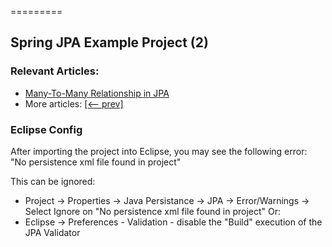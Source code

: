 =========

## Spring JPA Example Project (2)


### Relevant Articles: 
- [Many-To-Many Relationship in JPA](https://www.baeldung.com/jpa-many-to-many)
- More articles: [[<-- prev]](/spring-jpa)


### Eclipse Config 
After importing the project into Eclipse, you may see the following error:  
"No persistence xml file found in project"

This can be ignored: 
- Project -> Properties -> Java Persistance -> JPA -> Error/Warnings -> Select Ignore on "No persistence xml file found in project"
Or: 
- Eclipse -> Preferences - Validation - disable the "Build" execution of the JPA Validator 

